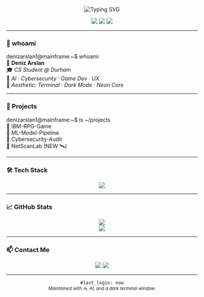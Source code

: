<!-- ⚡️ Terminal-Style GitHub Profile README -->

<p align="center">
  <img src="https://readme-typing-svg.herokuapp.com?font=Fira+Code&size=22&pause=1000&color=00FF00&center=true&vCenter=true&width=600&lines=accessing+denizarslan1...;loading+developer+modules...;Welcome+to+my+terminal+profile+🧬" alt="Typing SVG" />
</p>

<p align="center">
  <img src="https://img.shields.io/badge/Coding%20in-Hacker%20Green-black?style=for-the-badge&logo=visualstudiocode&logoColor=lime" />
  <img src="https://img.shields.io/badge/Focus-AI%20%26%20Cybersecurity-00ff00?style=for-the-badge&logo=python&logoColor=black" />
  <img src="https://img.shields.io/badge/Portfolio-COMING%20SOON-1a1a1a?style=for-the-badge&logo=vercel" />
</p>

---

### 🧬 whoami

denizarslan1@mainframe:~$ whoami  
👤 **Deniz Arslan**  
🎓 *CS Student @ Durham*  
🧠 *AI · Cybersecurity · Game Dev · UX*  
🎨 *Aesthetic: Terminal · Dark Mode · Neon Core*

---

### 📂 Projects

denizarslan1@mainframe:~$ ls ~/projects  
📁 IBM-RPG-Game  
📁 ML-Model-Pipeline  
📁 Cybersecurity-Audit  
📁 NetScanLab (NEW 🛰️)

---

### 🛠️ Tech Stack

<p align="center">
  <img src="https://skillicons.dev/icons?i=python,js,ts,nextjs,react,tailwind,html,css,git,github,nodejs,figma" />
</p>

---

### 📈 GitHub Stats

<p align="center">
  <img src="https://github-readme-stats.vercel.app/api?username=denizarslan1&show_icons=true&theme=tokyonight&hide_border=true" />
  <br/>
  <img src="https://github-readme-streak-stats.herokuapp.com/?user=denizarslan1&theme=tokyonight&hide_border=true" />
</p>

---

### 📫 Contact Me

<p align="center">
  <a href="mailto:denizarsIn2022@gmail.com"><img src="https://img.shields.io/badge/email-limegreen?style=for-the-badge&logo=gmail&logoColor=white" /></a>
  <a href="https://linkedin.com/in/deniz-arslan2022"><img src="https://img.shields.io/badge/LinkedIn-hacker--green?style=for-the-badge&logo=linkedin&logoColor=white" /></a>
</p>

---

<p align="center">
  <code>#last_login: now</code><br/>
  <sub><i>Maintained with ☕, AI, and a dark terminal window.</i></sub>
</p>


